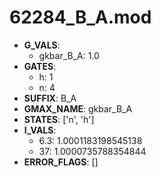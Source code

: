 # 62284_B_A.mod

- **G_VALS**:
  - gkbar_B_A: 1.0
- **GATES**:
  - h: 1
  - n: 4
- **SUFFIX**: B_A
- **GMAX_NAME**: gkbar_B_A
- **STATES**: ['n', 'h']
- **I_VALS**:
  - 6.3: 1.0001183198545138
  - 37: 1.0000735788354844
- **ERROR_FLAGS**: []
